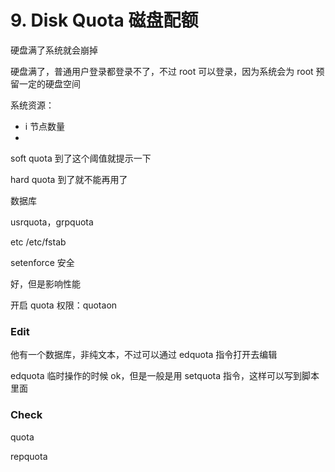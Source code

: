 # 9. Disk Quota 磁盘配额

硬盘满了系统就会崩掉

硬盘满了，普通用户登录都登录不了，不过 root 可以登录，因为系统会为 root 预留一定的硬盘空间

系统资源：

- i 节点数量
-

soft quota 到了这个阈值就提示一下

hard quota 到了就不能再用了

数据库

usrquota，grpquota

etc /etc/fstab

setenforce 安全

好，但是影响性能

开启 quota 权限：quotaon

### Edit

他有一个数据库，非纯文本，不过可以通过 edquota 指令打开去编辑

edquota 临时操作的时候 ok，但是一般是用 setquota 指令，这样可以写到脚本里面

### Check

quota

repquota
